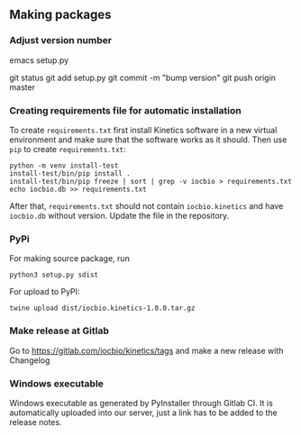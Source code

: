 ## Making packages

### Adjust version number

emacs setup.py

git status
git add setup.py
git commit -m "bump version"
git push origin master

### Creating requirements file for automatic installation

To create `requirements.txt` first install Kinetics software in a new
virtual environment and make sure that the software works as it
should.  Then use `pip` to create `requirements.txt`:

```
python -m venv install-test
install-test/bin/pip install .
install-test/bin/pip freeze | sort | grep -v iocbio > requirements.txt
echo iocbio.db >> requirements.txt
```

After that, `requirements.txt` should not contain `iocbio.kinetics` and have
`iocbio.db` without version. Update the file in the repository.

### PyPi

For making source package, run

```
python3 setup.py sdist
```

For upload to PyPI:

```
twine upload dist/iocbio.kinetics-1.0.0.tar.gz
```

### Make release at Gitlab

Go to https://gitlab.com/iocbio/kinetics/tags and make a new release
with Changelog


### Windows executable

Windows executable as generated by PyInstaller through Gitlab CI. It
is automatically uploaded into our server, just a link has to be added
to the release notes.